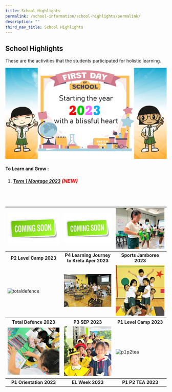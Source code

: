 ```yaml
---
title: School Highlights
permalink: /school-information/school-highlights/permalink/
description: ""
third_nav_title: School Highlights
---
```

## School Highlights

These are the activities that the students participated for holistic learning.

![](/images/Montages/t1montage_01.jpg)

#### To Learn and Grow : 
1. ##### [Term 1 Montage 2023](/school-highlights/to-learn-and-grow/) <font size="3" color="red"> (NEW) </font>

<br>
<br>

<table>
	<tbody>
		<tr>
			<td><img alt="coming soon" src="/images/Thumbnails/comingsoon01.jpg"> </td>
			<td><img alt="coming soon" src="/images/Thumbnails/comingsoon01.jpg"> </td>
			<td><img alt="sports jamboree" src="/images/Thumbnails/sportsjamboree_thumb_01.jpeg"> </td>
</tr>	
		<tr>
		<th><center>P2 Level Camp 2023 </center></th> 
		<th><center> P4 Learning Journey to Kreta Ayer 2023 </center></th> 
		<th><center> Sports Jamboree 2023 </center></th> 
</tr>
<tr>
			<td><img alt="totaldefence" src="/images/Thumbnails/
totaldefence_thumb01.jpg"> </td>
			<td><img alt="p3sep" src="/images/Thumbnails/p3sep_thumb01.jpg"> </td>
			<td><img alt="p1levelcamp" src="/images/Thumbnails/p1camp_thumb01.jpg"> </td>
</tr>	
		<tr>
		<th><center> Total Defence 2023 </center></th> 
		<th><center>P3 SEP 2023 </center></th> 
		<th><center> P1 Level Camp 2023 </center></th> 
</tr>
<tr>
			<td><img alt="p1orientation.jpg" src="/images/Thumbnails/p1orientation_thumb01.jpg"> </td>
			<td><img alt="elweek.jpg" src="/images/Thumbnails/el wk thumb_01.jpeg"> </td>
			<td><img alt="p1p2tea" src="/images/Thumbnails/el wk thumb_01.jpg"> </td>
</tr>			
		<tr>
		<th><center> P1 Orientation 2023 </center></th> 
		<th><center>  EL Week 2023 </center></th> 
		<th><center>  P1 P2 TEA 2023 </center></th> 
</tr>
</tbody></table>